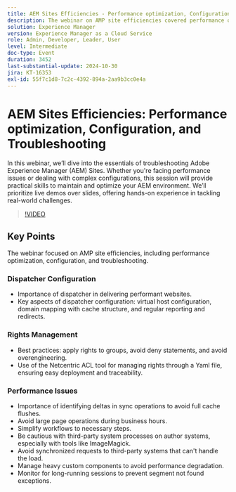 ```yaml
---
title: AEM Sites Efficiencies - Performance optimization, Configuration, and Troubleshooting
description: The webinar on AMP site efficiencies covered performance optimization, dispatcher configuration, rights management best practices, and strategies to address performance issues.
solution: Experience Manager
version: Experience Manager as a Cloud Service
role: Admin, Developer, Leader, User
level: Intermediate
doc-type: Event
duration: 3452
last-substantial-update: 2024-10-30
jira: KT-16353
exl-id: 55f7c1d8-7c2c-4392-894a-2aa9b3cc0e4a
---
```

# AEM Sites Efficiencies: Performance optimization, Configuration, and Troubleshooting

In this webinar, we’ll dive into the essentials of troubleshooting Adobe Experience Manager (AEM) Sites. Whether you're facing performance issues or dealing with complex configurations, this session will provide practical skills to maintain and optimize your AEM environment. We’ll prioritize live demos over slides, offering hands-on experience in tackling real-world challenges.​

>[!VIDEO](https://video.tv.adobe.com/v/3435114/?learn=on)

## Key Points

The webinar focused on AMP site efficiencies, including performance optimization, configuration, and troubleshooting.

### Dispatcher Configuration

* Importance of dispatcher in delivering performant websites.
* Key aspects of dispatcher configuration: virtual host configuration, domain mapping with cache structure, and regular reporting and redirects.

### Rights Management

* Best practices: apply rights to groups, avoid deny statements, and avoid overengineering.
* Use of the Netcentric ACL tool for managing rights through a Yaml file, ensuring easy deployment and traceability.

### Performance Issues

* Importance of identifying deltas in sync operations to avoid full cache flushes.
* Avoid large page operations during business hours.
* Simplify workflows to necessary steps.
* Be cautious with third-party system processes on author systems, especially with tools like ImageMagick.
* Avoid synchronized requests to third-party systems that can't handle the load.
* Manage heavy custom components to avoid performance degradation.
* Monitor for long-running sessions to prevent segment not found exceptions.
